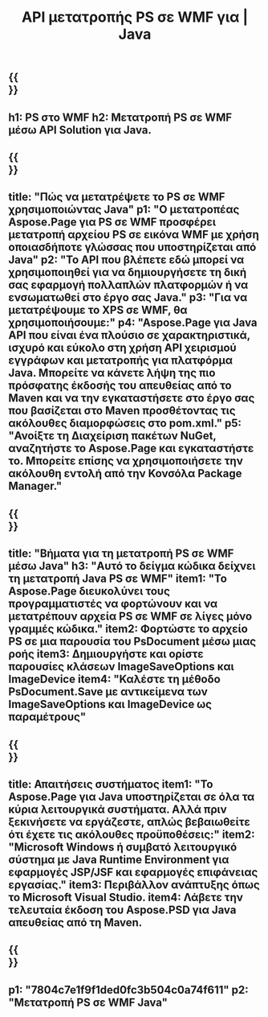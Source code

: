﻿---
translation: true
template: /_templates/_conversion-child-java.md
title: API μετατροπής PS σε WMF για | Java
url: /java/conversion/ps-to-wmf/
description: Δείγμα κώδικα μετατροπής Java για μορφή PS σε αρχείο WMF. Χρησιμοποιήστε αυτό το παράδειγμα κώδικα για να μετατρέψετε το PS σε WMF σε οποιαδήποτε εφαρμογή που βασίζεται σε Web ή Desktop Java.
informat: PS
outformat: WMF
otherformats: XPS EPS
---

{{<section banner>}}
---
h1: PS στο WMF
h2: Μετατροπή PS σε WMF μέσω API Solution για Java.
---

{{<section overview>}}
---
title: "Πώς να μετατρέψετε το PS σε WMF χρησιμοποιώντας Java"
p1: "Ο μετατροπέας Aspose.Page για PS σε WMF προσφέρει μετατροπή αρχείου PS σε εικόνα WMF με χρήση οποιασδήποτε γλώσσας που υποστηρίζεται από Java"
p2: "Το API που βλέπετε εδώ μπορεί να χρησιμοποιηθεί για να δημιουργήσετε τη δική σας εφαρμογή πολλαπλών πλατφορμών ή να ενσωματωθεί στο έργο σας Java."
p3: "Για να μετατρέψουμε το XPS σε WMF, θα χρησιμοποιήσουμε:"
p4: "Aspose.Page για Java API που είναι ένα πλούσιο σε χαρακτηριστικά, ισχυρό και εύκολο στη χρήση API χειρισμού εγγράφων και μετατροπής για πλατφόρμα Java. Μπορείτε να κάνετε λήψη της πιο πρόσφατης έκδοσής του απευθείας από το Maven και να την εγκαταστήσετε στο έργο σας που βασίζεται στο Maven προσθέτοντας τις ακόλουθες διαμορφώσεις στο pom.xml."
p5: "Ανοίξτε τη Διαχείριση πακέτων NuGet, αναζητήστε το Aspose.Page και εγκαταστήστε το. Μπορείτε επίσης να χρησιμοποιήσετε την ακόλουθη εντολή από την Κονσόλα Package Manager."
---

{{<section feature1>}}
---
title: "Βήματα για τη μετατροπή PS σε WMF μέσω Java"
h3: "Αυτό το δείγμα κώδικα δείχνει τη μετατροπή Java PS σε WMF"
item1: "Το Aspose.Page διευκολύνει τους προγραμματιστές να φορτώνουν και να μετατρέπουν αρχεία PS σε WMF σε λίγες μόνο γραμμές κώδικα."
item2: Φορτώστε το αρχείο PS σε μια παρουσία του PsDocument μέσω μιας ροής
item3: Δημιουργήστε και ορίστε παρουσίες κλάσεων ImageSaveOptions και ImageDevice
item4: "Καλέστε τη μέθοδο PsDocument.Save με αντικείμενα των ImageSaveOptions και ImageDevice ως παραμέτρους"
---

{{<section feature2>}}
---
title: Απαιτήσεις συστήματος
item1: "Το Aspose.Page για Java υποστηρίζεται σε όλα τα κύρια λειτουργικά συστήματα. Αλλά πριν ξεκινήσετε να εργάζεστε, απλώς βεβαιωθείτε ότι έχετε τις ακόλουθες προϋποθέσεις:"
item2: "Microsoft Windows ή συμβατό λειτουργικό σύστημα με Java Runtime Environment για εφαρμογές JSP/JSF και εφαρμογές επιφάνειας εργασίας."
item3: Περιβάλλον ανάπτυξης όπως το Microsoft Visual Studio.
item4: Λάβετε την τελευταία έκδοση του Aspose.PSD για Java απευθείας από τη Maven.
---

{{<section gist>}}
---
p1: "7804c7e1f9f1ded0fc3b504c0a74f611"
p2: "Μετατροπή PS σε WMF Java"
---

